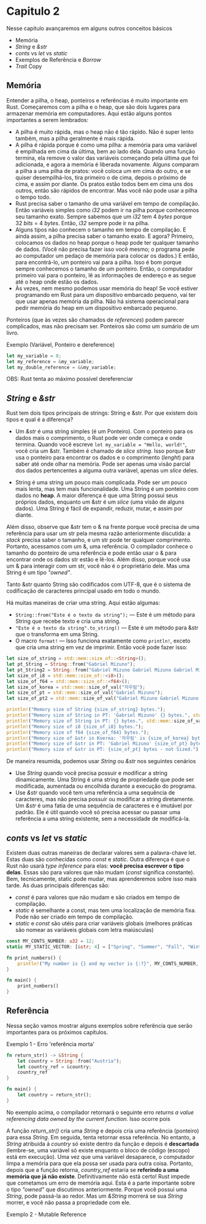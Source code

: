 # Capitulo 2

Nesse capitulo avançaremos em alguns outros conceitos básicos

- Memória
- _String_ e _&str_
- _conts_ vs _let_ vs _static_
- Exemplos de Referência e _Borrow_
- _Trait_ Copy

## Memória

Entender a pilha, o heap, ponteiros e referências é muito importante em Rust. Começaremos com a pilha e o heap, que são dois lugares para armazenar memória em computadores. Aqui estão alguns pontos importantes a serem lembrados:

- A pilha é muito rápida, mas o heap não é tão rápido. Não é super lento também, mas a pilha geralmente é mais rápida.
- A pilha é rápida porque é como uma pilha: a memória para uma variável é empilhada em cima da última, bem ao lado dela. Quando uma função termina, ela remove o valor das variáveis começando pela última que foi adicionada, e agora a memória é liberada novamente. Alguns comparam a pilha a uma pilha de pratos: você coloca um em cima do outro, e se quiser desempilhá-los, tira primeiro o de cima, depois o próximo de cima, e assim por diante. Os pratos estão todos bem em cima uns dos outros, então são rápidos de encontrar. Mas você não pode usar a pilha o tempo todo.
- Rust precisa saber o tamanho de uma variável em tempo de compilação. Então variáveis simples como _i32_ podem ir na pilha porque conhecemos seu tamanho exato. Sempre sabemos que um _i32_ tem 4 _bytes_ porque 32 _bits_ = 4 _bytes_. Então, _i32_ sempre pode ir na pilha.
- Alguns tipos não conhecem o tamanho em tempo de compilação. E ainda assim, a pilha precisa saber o tamanho exato. E agora? Primeiro, colocamos os dados no heap porque o heap pode ter qualquer tamanho de dados. (Você não precisa fazer isso você mesmo; o programa pede ao computador um pedaço de memória para colocar os dados.) E então, para encontrá-lo, um ponteiro vai para a pilha. Isso é bom porque sempre conhecemos o tamanho de um ponteiro. Então, o computador primeiro vai para o ponteiro, lê as informações de endereço e as segue até o heap onde estão os dados.
- Às vezes, nem mesmo podemos usar memória do heap! Se você estiver programando em Rust para um dispositivo embarcado pequeno, vai ter que usar apenas memória da pilha. Não há sistema operacional para pedir memória do heap em um dispositivo embarcado pequeno.

Ponteiros (que às vezes são chamados de _references_) podem parecer complicados, mas não precisam ser. Ponteiros são como um sumário de um livro.

Exemplo (Variável, Ponteiro e dereference)

```rust
let my_variable = 8;
let my_reference = &my_variable;
let my_double_reference = &&my_variable;
```

OBS: Rust tenta ao máximo possível dereferenciar

## _String_ e _&str_

Rust tem dois tipos principais de strings: String e &str. Por que existem dois tipos e qual é a diferença?

- Um _&str_ é uma string simples (é um Ponteiro). Com o ponteiro para os dados mais o comprimento, o Rust pode ver onde começa e onde termina. Quando você escreve `let my_variable = "Hello, world!"`, você cria um &str. Também é chamado de _slice string_. Isso porque &str usa o ponteiro para encontrar os dados e o comprimento (_lenght_) para saber até onde olhar na memória. Pode ser apenas uma visão parcial dos dados pertencentes a alguma outra variável, apenas um _slice_ deles.

- String é uma string um pouco mais complicada. Pode ser um pouco mais lenta, mas tem mais funcionalidade. Uma String é um ponteiro com dados no **heap**. A maior diferença é que uma String possui seus próprios dados, enquanto um &str é um _slice_ (uma visão de alguns dados). Uma String é fácil de expandir, reduzir, mutar, e assim por diante.

Além disso, observe que &str tem o & na frente porque você precisa de uma referência para usar um str pela mesma razão anteriormente discutida: a _stack_ precisa saber o tamanho, e um str pode ter qualquer comprimento. Portanto, acessamos com um &, uma referência. O compilador conhece o tamanho do ponteiro de uma referência e pode então usar o & para encontrar onde os dados str estão e lê-los. Além disso, porque você usa um & para interagir com um str, você não é o proprietário dele. Mas uma String é um tipo _"owned"_.

Tanto &str quanto String são codificados com UTF-8, que é o sistema de codificação de caracteres principal usado em todo o mundo.

Há muitas maneiras de criar uma string. Aqui estão algumas:

- `String::from("Este é o texto da string");` — Este é um método para String que recebe texto e cria uma string.
- `"Este é o texto da string".to_string()` — Este é um método para &str que o transforma em uma String.
- O macro `format!` — Isso funciona exatamente como `println!`, exceto que cria uma string em vez de imprimir. Então você pode fazer isso:

```rust
let size_of_string = std::mem::size_of::<String>();
let pt_String = String::from("Gabriel Mizuno");
let pt_String2 = String::from("Gabriel Mizuno Gabriel Mizuno Gabriel Mizuno Gabriel Mizuno Gabriel MizunoGabriel Mizuno");
let size_of_i8 = std::mem::size_of::<i8>();
let size_of_f64 = std::mem::size_of::<f64>();
let size_of_korea = std::mem::size_of_val("자우림");
let size_of_pt = std::mem::size_of_val("Gabriel Mizuno");
let size_of_pt2 = std::mem::size_of_val("Gabriel Mizuno Gabriel Mizuno Gabriel Mizuno Gabriel Mizuno Gabriel MizunoGabriel Mizuno");

println!("Memory size of String {size_of_string} bytes.");
println!("Memory size of String in PT: 'Gabriel Mizuno' {} bytes.", std::mem::size_of_val(&pt_String));
println!("Memory size of String in PT: {} bytes.", std::mem::size_of_val(&pt_String2));
println!("Memory size of i8 {size_of_i8} bytes.");
println!("Memory size of f64 {size_of_f64} bytes.");
println!("Memory size of &str in Koerea: '자우림' is {size_of_korea} bytes.");
println!("Memory size of &str in PT: 'Gabriel Mizuno' {size_of_pt} bytes - not Sized.");
println!("Memory size of &str in PT: {size_of_pt} bytes - not Sized.");
```

De maneira resumida, podemos usar _String_ ou _&str_ nos seguintes cenários

- Use _String_ quando você precisa possuir e modificar a string dinamicamente. Uma String é uma string de propriedade que pode ser modificada, aumentada ou encolhida durante a execução do programa.
- Use _&str_ quando você tem uma referência a uma sequência de caracteres, mas não precisa possuir ou modificar a string diretamente. Um _&str_ é uma fatia de uma sequência de caracteres e é imutável por padrão. Ele é útil quando você só precisa acessar ou passar uma referência a uma string existente, sem a necessidade de modificá-la.

## _conts_ vs _let_ vs _static_

Existem duas outras maneiras de declarar valores sem a palavra-chave let. Estas duas são conhecidas como _const_ e _static_. Outra diferença é que o Rust não usará _type inference_ para elas: **você precisa escrever o tipo delas**. Essas são para valores que não mudam (_const_ significa constante). Bem, tecnicamente, static pode mudar, mas aprenderemos sobre isso mais tarde. As duas principais diferenças são:

- _const_ é para valores que não mudam e são criados em tempo de compilação.
- _static_ é semelhante a const, mas tem uma localização de memória fixa. Pode não ser criado em tempo de compilação.
- _static_ e _const_ são utéis para criar variáveis globais (melhores práticas são nomear as variáveis globais com letra maiúsculas)

```rust
const MY_CONTS_NUMBER: u32 = 12;
static MY_STATIC_VECTOR: [&str; 4] = ["Spring", "Summer", "Fall", "Winter"];

fn print_numbers() {
    println!("My number is {} and my vector is {:?}", MY_CONTS_NUMBER, MY_STATIC_VECTOR)
}

fn main() {
    print_numbers()
}
```

## Referência

Nessa seção vamos mostrar alguns exemplos sobre referência que serão importantes para os próximos capítulos.

Exemplo 1 - Erro 'referência morta'

```rust
fn return_str() -> &String {
    let country = String::from("Austria");
    let country_ref = &country;
    country_ref
}

fn main() {
    let country = return_str();
}
```

No exemplo acima, o compilador retornará o seguinte erro _returns a value referencing data owned by the current function_. Isso ocorre pois

A função _return_str()_ cria uma _String_ e depois cria uma referência (ponteiro) para essa _String_. Em seguida, tenta retornar essa referência. No entanto, a _String_ atribuida á _country_ só existe dentro da função e depois é **descartada** (lembre-se, uma variável só existe enquanto o bloco de código (escopo) está em execução). Uma vez que uma variável desaparece, o computador limpa a memória para que ela possa ser usada para outra coisa. Portanto, depois que a função retorna, _country_ref_ estaria se **referindo a uma memória que já não existe**. Definitivamente não está certo! Rust impede que cometamos um erro de memória aqui. Esta é a parte importante sobre o tipo _"owned"_ que discutimos anteriormente. Porque você possui uma _String_, pode passá-la ao redor. Mas um _&String_ morrerá se sua _String_ morrer, e você não passa a propriedade com ele.

Exemplo 2 - Mutable Reference

```rust

```
